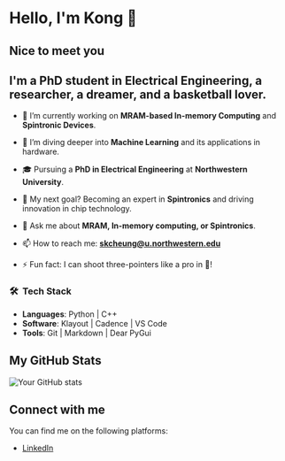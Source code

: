 # Hello, I'm Kong 👋
## Nice to meet you

## I'm a PhD student in Electrical Engineering, a researcher, a dreamer, and a basketball lover.

- 🔭 I’m currently working on **MRAM-based In-memory Computing** and **Spintronic Devices**.
- 🌱 I’m diving deeper into **Machine Learning** and its applications in hardware.
- 🎓 Pursuing a **PhD in Electrical Engineering** at **Northwestern University**.
- 🤔 My next goal? Becoming an expert in **Spintronics** and driving innovation in chip technology.

- 💬 Ask me about **MRAM, In-memory computing, or Spintronics**.
- 📫 How to reach me: **skcheung@u.northwestern.edu**
- ⚡ Fun fact: I can shoot three-pointers like a pro in 🏀!

### 🛠 &nbsp;Tech Stack

- **Languages**: Python | C++
- **Software**: Klayout | Cadence | VS Code
- **Tools**: Git | Markdown | Dear PyGui

## My GitHub Stats

![Your GitHub stats](https://github-readme-stats.vercel.app/api?username=csk3&show_icons=true)

## Connect with me

You can find me on the following platforms:

- [LinkedIn](https://www.linkedin.com/in/cskong3/)

